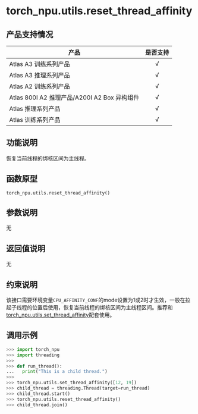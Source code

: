 # torch_npu.utils.reset_thread_affinity
## 产品支持情况

| 产品                                                         | 是否支持 |
| ------------------------------------------------------------ | :------: |
|<term>Atlas A3 训练系列产品</term>            |    √     |
|<term>Atlas A3 推理系列产品</term>   | √  |
|<term>Atlas A2 训练系列产品</term>  | √   |
|<term>Atlas 800I A2 推理产品/A200I A2 Box 异构组件</term> |    √     |
|<term>Atlas 推理系列产品</term>                                       |    √     |
|<term>Atlas 训练系列产品</term>                                       |    √     |


## 功能说明

恢复当前线程的绑核区间为主线程。

## 函数原型

```
torch_npu.utils.reset_thread_affinity()
```

## 参数说明

无


## 返回值说明
无

## 约束说明

该接口需要环境变量`CPU_AFFINITY_CONF`的mode设置为1或2时才生效，一般在拉起子线程的位置后使用，恢复当前线程的绑核区间为主线程区间。推荐和[torch_npu.utils.set_thread_affinity](torch_npu-utils.set_thread_affinity.md)配套使用。


## 调用示例


```python
>>> import torch_npu
>>> import threading
>>>
>>> def run_thread():
...   print("This is a child thread.")
>>>
>>> torch_npu.utils.set_thread_affinity([12, 19])
>>> child_thread = threading.Thread(target=run_thread)
>>> child_thread.start()
>>> torch_npu.utils.reset_thread_affinity()
>>> child_thread.join()
```
